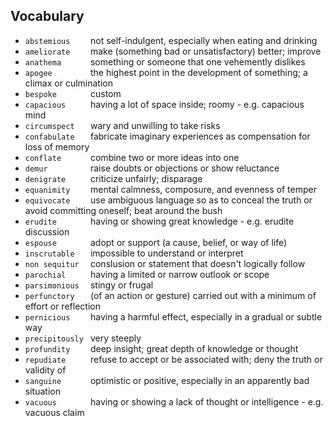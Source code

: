 ## Vocabulary


- `abstemious    ` not self-indulgent, especially when eating and drinking
- `ameliorate    ` make (something bad or unsatisfactory) better; improve
- `anathema      ` something or someone that one vehemently dislikes
- `apogee        ` the highest point in the development of something; a climax or culmination
- `bespoke       ` custom
- `capacious     ` having a lot of space inside; roomy - e.g. capacious mind
- `circumspect   ` wary and unwilling to take risks
- `confabulate   ` fabricate imaginary experiences as compensation for loss of memory
- `conflate      ` combine two or more ideas into one
- `demur         ` raise doubts or objections or show reluctance
- `denigrate     ` criticize unfairly; disparage
- `equanimity    ` mental calmness, composure, and evenness of temper
- `equivocate    ` use ambiguous language so as to conceal the truth or avoid committing oneself; beat around the bush
- `erudite       ` having or showing great knowledge - e.g. erudite discussion
- `espouse       ` adopt or support (a cause, belief, or way of life)
- `inscrutable   ` impossible to understand or interpret
- `non sequitur  ` conslusion or statement that doesn't logically follow
- `parochial     ` having a limited or narrow outlook or scope
- `parsimonious  ` stingy or frugal
- `perfunctory   ` (of an action or gesture) carried out with a minimum of effort or reflection
- `pernicious    ` having a harmful effect, especially in a gradual or subtle way
- `precipitously ` very steeply
- `profundity    ` deep insight; great depth of knowledge or thought
- `repudiate     ` refuse to accept or be associated with; deny the truth or validity of
- `sanguine      ` optimistic or positive, especially in an apparently bad situation
- `vacuous       ` having or showing a lack of thought or intelligence - e.g. vacuous claim